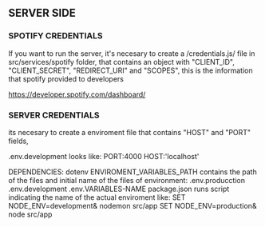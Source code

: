 ## SERVER SIDE

### SPOTIFY CREDENTIALS
If you want to run the server, it's necesary to create a /credentials.js/ file in src/services/spotify folder, that contains an object with "CLIENT_ID", "CLIENT_SECRET", "REDIRECT_URI" and "SCOPES", this is the information that spotify provided to developers

https://developer.spotify.com/dashboard/

### SERVER CREDENTIALS

its necesary to create a enviroment file that contains "HOST" and "PORT" fields, 

.env.development looks like: 
PORT:4000
HOST:'localhost'

DEPENDENCIES: dotenv
ENVIROMENT_VARIABLES_PATH contains the path of the files and initial name of the files of environment:
    .env.producction
    .env.development
    .env.VARIABLES-NAME
package.json runs script indicating the name of the actual enviroment like:
    SET NODE_ENV=development& nodemon src/app
    SET NODE_ENV=production& node src/app
